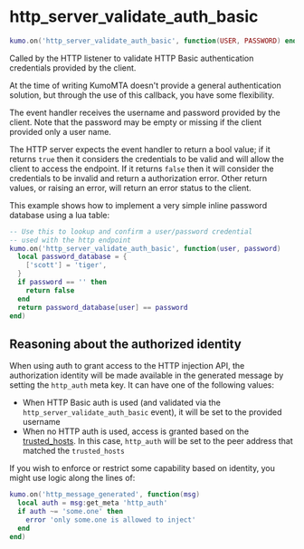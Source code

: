 # http_server_validate_auth_basic

```lua
kumo.on('http_server_validate_auth_basic', function(USER, PASSWORD) end)
```

Called by the HTTP listener to validate HTTP Basic authentication
credentials provided by the client.

At the time of writing KumoMTA doesn't provide a general authentication
solution, but through the use of this callback, you have some flexibility.

The event handler receives the username and password provided by the client.
Note that the password may be empty or missing if the client provided only
a user name.

The HTTP server expects the event handler to return a bool value; if it returns
`true` then it considers the credentials to be valid and will allow the client to
access the endpoint. If it returns `false` then it will consider the credentials
to be invalid and return a authorization error. Other return values, or raising
an error, will return an error status to the client.

This example shows how to implement a very simple inline password database
using a lua table:

```lua
-- Use this to lookup and confirm a user/password credential
-- used with the http endpoint
kumo.on('http_server_validate_auth_basic', function(user, password)
  local password_database = {
    ['scott'] = 'tiger',
  }
  if password == '' then
    return false
  end
  return password_database[user] == password
end)
```

## Reasoning about the authorized identity

When using auth to grant access to the HTTP injection API, the authorization
identity will be made available in the generated message by setting the
`http_auth` meta key.  It can have one of the following values:

* When HTTP Basic auth is used (and validated via the
  `http_server_validate_auth_basic` event), it will be set to the provided
  username
* When no HTTP auth is used, access is granted based on the
  [trusted_hosts](../kumo/start_http_listener/trusted_hosts.md). In this case,
  `http_auth` will be set to the peer address that matched the `trusted_hosts`

If you wish to enforce or restrict some capability based on identity, you might
use logic along the lines of:

```lua
kumo.on('http_message_generated', function(msg)
  local auth = msg:get_meta 'http_auth'
  if auth ~= 'some.one' then
    error 'only some.one is allowed to inject'
  end
end)
```
